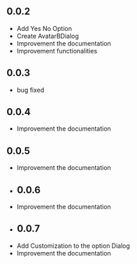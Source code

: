 ## 0.0.2
* Add Yes No Option
* Create AvatarBDialog
* Improvement the documentation
* Improvement functionalities
## 0.0.3
* bug fixed
## 0.0.4
* Improvement the documentation
## 0.0.5
* Improvement the documentation
* ## 0.0.6
* Improvement the documentation
* ## 0.0.7
* Add Customization to the option Dialog
* Improvement the documentation